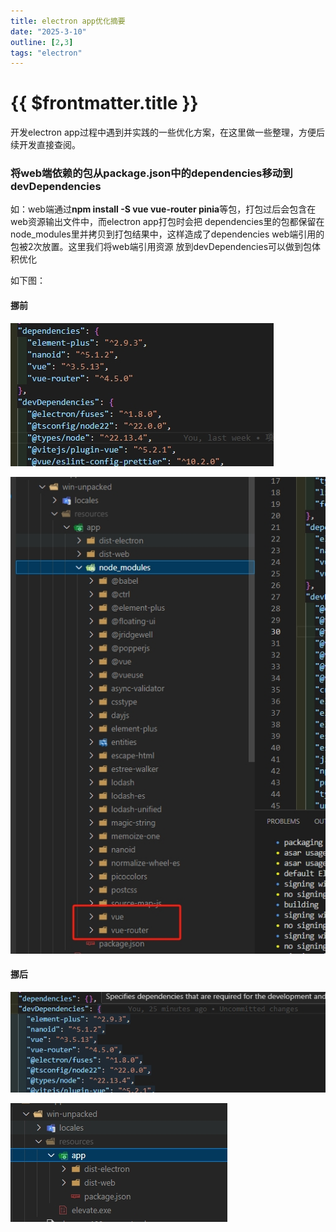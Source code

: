 ```yaml
---
title: electron app优化摘要
date: "2025-3-10"
outline: [2,3]
tags: "electron"
---
```


# {{ $frontmatter.title }}

开发electron app过程中遇到并实践的一些优化方案，在这里做一些整理，方便后续开发直接查阅。

### 将web端依赖的包从package.json中的dependencies移动到devDependencies

如：web端通过**npm install -S vue vue-router pinia**等包，打包过后会包含在web资源输出文件中，而electron app打包时会把
dependencies里的包都保留在node_modules里并拷贝到打包结果中，这样造成了dependencies web端引用的包被2次放置。这里我们将web端引用资源
放到devDependencies可以做到包体积优化

如下图：

#### 挪前

![](/assets/img/2025-3/20250310170328.png)  

![](/assets/img/2025-3/20250310170427.png)  

#### 挪后 

![](/assets/img/2025-3/20250310165531.png)  

![](/assets/img/2025-3/20250310165921.png)  

